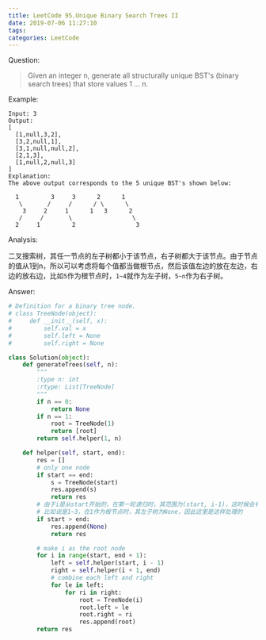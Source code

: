 ```yaml
---
title: LeetCode 95.Unique Binary Search Trees II
date: 2019-07-06 11:27:10
tags:
categories: LeetCode
---
```


Question:

> Given an integer n, generate all structurally unique BST's (binary search trees) that store values 1 ... n.

<!--more-->

Example:

    Input: 3
    Output:
    [
      [1,null,3,2],
      [3,2,null,1],
      [3,1,null,null,2],
      [2,1,3],
      [1,null,2,null,3]
    ]
    Explanation:
    The above output corresponds to the 5 unique BST's shown below:

      1         3     3      2      1
       \       /     /      / \      \
        3     2     1      1   3      2
       /     /       \                 \
      2     1         2                 3

Analysis:

二叉搜索树，其任一节点的左子树都小于该节点，右子树都大于该节点。由于节点的值从1到n，所以可以考虑将每个值都当做根节点，然后该值左边的放在左边，右边的放右边，比如`5`作为根节点时，`1~4`就作为左子树，`5~n`作为右子树。

Answer:

``` python
# Definition for a binary tree node.
# class TreeNode(object):
#     def __init__(self, x):
#         self.val = x
#         self.left = None
#         self.right = None

class Solution(object):
    def generateTrees(self, n):
        """
        :type n: int
        :rtype: List[TreeNode]
        """
        if n == 0:
            return None
        if n == 1:
            root = TreeNode(1)
            return [root]
        return self.helper(1, n)

    def helper(self, start, end):
        res = []
        # only one node
        if start == end:
            s = TreeNode(start)
            res.append(s)
            return res
        # 由于i是从start开始的，在第一轮递归时，其范围为(start, i-1)，这时候会有start > end
        # 比如说是1~3，在1作为根节点时，其左子树为None，因此这里是这样处理的
        if start > end:
            res.append(None)
            return res

        # make i as the root node
        for i in range(start, end + 1):
            left = self.helper(start, i - 1)
            right = self.helper(i + 1, end)
            # combine each left and right
            for le in left:
                for ri in right:
                    root = TreeNode(i)
                    root.left = le
                    root.right = ri
                    res.append(root)
        return res
```
